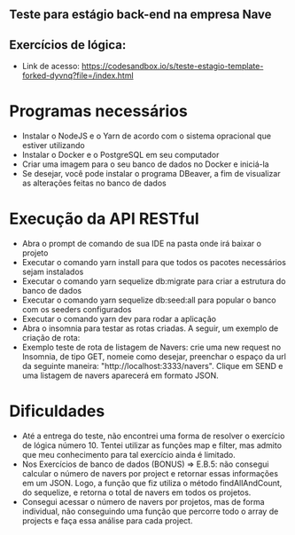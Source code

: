 ## Teste para estágio back-end na empresa Nave

## Exercícios de lógica:
* Link de acesso: https://codesandbox.io/s/teste-estagio-template-forked-dyvnq?file=/index.html

# Programas necessários
* Instalar o NodeJS e o Yarn de acordo com o sistema opracional que estiver utilizando
* Instalar o Docker e o PostgreSQL em seu computador 
* Criar uma imagem para o seu banco de dados no Docker e iniciá-la
* Se desejar, você pode instalar o programa DBeaver, a fim de visualizar as alterações feitas no banco de dados 

# Execução da API RESTful
* Abra o prompt de comando de sua IDE na pasta onde irá baixar o projeto
* Executar o comando yarn install para que todos os pacotes necessários sejam instalados
* Executar o comando yarn sequelize db:migrate para criar a estrutura do banco de dados
* Executar o comando yarn sequelize db:seed:all para popular o banco com os seeders configurados
* Executar o comando yarn dev para rodar a aplicação
* Abra o insomnia para testar as rotas criadas. A seguir, um exemplo de criação de rota:
* Exemplo teste de rota de listagem de Navers: crie uma new request no Insomnia, de tipo GET, nomeie como desejar, preenchar o espaço da url da seguinte maneira: "http://localhost:3333/navers". Clique em SEND e uma listagem de navers aparecerá em formato JSON.

# Dificuldades
* Até a entrega do teste, não encontrei uma forma de resolver o exercício de lógica número 10. Tentei utilizar as funções map e filter, mas admito que meu conhecimento para tal exercício ainda é limitado.
* Nos Exercícios de banco de dados (BONUS) => E.B.5: não consegui calcular o número de navers por project e retornar essas informações em um JSON. Logo, a função que fiz utiliza o método findAllAndCount, do sequelize, e retorna o total de navers em todos os projetos. 
* Consegui acessar o número de navers por projetos, mas de forma individual, não conseguindo uma função que percorre todo o array de projects e faça essa análise para cada project. 


